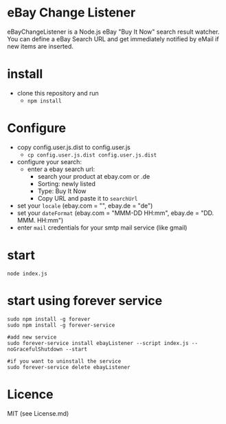 # eBay Change Listener
eBayChangeListener is a Node.js eBay "Buy It Now" search result watcher.
You can define a eBay Search URL and get immediately notified by eMail if new items are inserted.


# install
* clone this repository and run
  * `npm install`

# Configure
* copy config.user.js.dist to config.user.js
  * `cp config.user.js.dist config.user.js.dist`
* configure your search:
  * enter a ebay search url:
    * search your product at ebay.com or .de
    * Sorting: newly listed
    * Type: Buy It Now
    * Copy URL and paste it to `searchUrl`
* set your `locale` (ebay.com = "", ebay.de = "de")
* set your `dateFormat` (ebay.com = "MMM-DD HH:mm", ebay.de = "DD. MMM. HH:mm")
* enter `mail` credentials for your smtp mail service (like gmail)


# start

    node index.js

# start using forever service 

    sudo npm install -g forever
    sudo npm install -g forever-service
    
    #add new service
    sudo forever-service install ebayListener --script index.js --noGracefulShutdown --start
    
    #if you want to uninstall the service
    sudo forever-service delete ebayListener

# Licence
MIT (see License.md)
